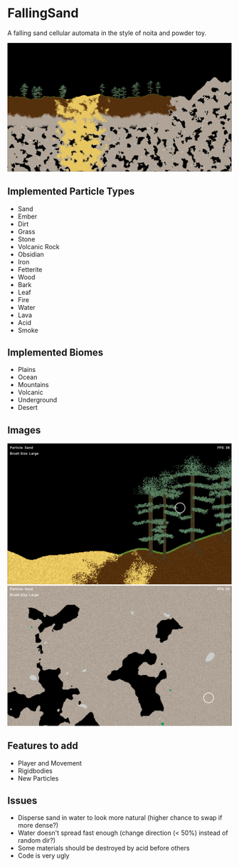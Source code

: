 # FallingSand

A falling sand cellular automata in the style of noita and powder toy.

![image1](images/image1.png)

## Implemented Particle Types
- Sand
- Ember
- Dirt
- Grass
- Stone
- Volcanic Rock
- Obsidian
- Iron
- Fetterite
- Wood
- Bark
- Leaf
- Fire
- Water
- Lava
- Acid
- Smoke

## Implemented Biomes
- Plains
- Ocean
- Mountains
- Volcanic
- Underground
- Desert

## Images
![image2](images/image2.png)
![image3](images/image3.png)

## Features to add
- Player and Movement
- Rigidbodies
- New Particles

## Issues
- Disperse sand in water to look more natural (higher chance to swap if more dense?)
- Water doesn't spread fast enough (change direction (< 50%) instead of random dir?)
- Some materials should be destroyed by acid before others
- Code is very ugly